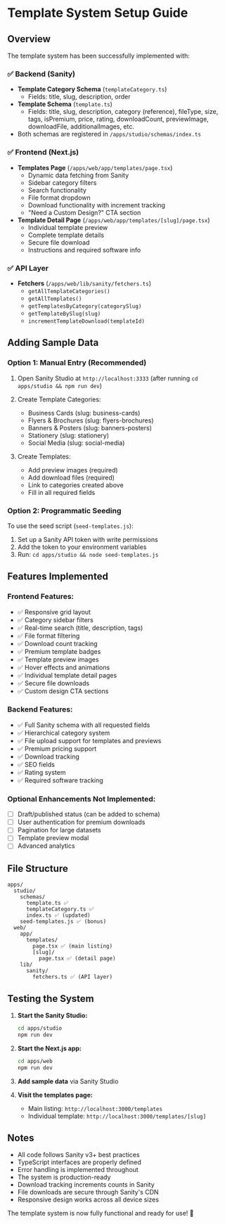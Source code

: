 # Template System Setup Guide

## Overview

The template system has been successfully implemented with:

### ✅ Backend (Sanity)

- **Template Category Schema** (`templateCategory.ts`)
  - Fields: title, slug, description, order
- **Template Schema** (`template.ts`)
  - Fields: title, slug, description, category (reference), fileType, size, tags, isPremium, price, rating, downloadCount, previewImage, downloadFile, additionalImages, etc.
- Both schemas are registered in `/apps/studio/schemas/index.ts`

### ✅ Frontend (Next.js)

- **Templates Page** (`/apps/web/app/templates/page.tsx`)
  - Dynamic data fetching from Sanity
  - Sidebar category filters
  - Search functionality
  - File format dropdown
  - Download functionality with increment tracking
  - "Need a Custom Design?" CTA section
- **Template Detail Page** (`/apps/web/app/templates/[slug]/page.tsx`)
  - Individual template preview
  - Complete template details
  - Secure file download
  - Instructions and required software info

### ✅ API Layer

- **Fetchers** (`/apps/web/lib/sanity/fetchers.ts`)
  - `getAllTemplateCategories()`
  - `getAllTemplates()`
  - `getTemplatesByCategory(categorySlug)`
  - `getTemplateBySlug(slug)`
  - `incrementTemplateDownload(templateId)`

## Adding Sample Data

### Option 1: Manual Entry (Recommended)

1. Open Sanity Studio at `http://localhost:3333` (after running `cd apps/studio && npm run dev`)
2. Create Template Categories:
   - Business Cards (slug: business-cards)
   - Flyers & Brochures (slug: flyers-brochures)
   - Banners & Posters (slug: banners-posters)
   - Stationery (slug: stationery)
   - Social Media (slug: social-media)

3. Create Templates:
   - Add preview images (required)
   - Add download files (required)
   - Link to categories created above
   - Fill in all required fields

### Option 2: Programmatic Seeding

To use the seed script (`seed-templates.js`):

1. Set up a Sanity API token with write permissions
2. Add the token to your environment variables
3. Run: `cd apps/studio && node seed-templates.js`

## Features Implemented

### Frontend Features:

- ✅ Responsive grid layout
- ✅ Category sidebar filters
- ✅ Real-time search (title, description, tags)
- ✅ File format filtering
- ✅ Download count tracking
- ✅ Premium template badges
- ✅ Template preview images
- ✅ Hover effects and animations
- ✅ Individual template detail pages
- ✅ Secure file downloads
- ✅ Custom design CTA sections

### Backend Features:

- ✅ Full Sanity schema with all requested fields
- ✅ Hierarchical category system
- ✅ File upload support for templates and previews
- ✅ Premium pricing support
- ✅ Download tracking
- ✅ SEO fields
- ✅ Rating system
- ✅ Required software tracking

### Optional Enhancements Not Implemented:

- [ ] Draft/published status (can be added to schema)
- [ ] User authentication for premium downloads
- [ ] Pagination for large datasets
- [ ] Template preview modal
- [ ] Advanced analytics

## File Structure

```
apps/
  studio/
    schemas/
      template.ts ✅
      templateCategory.ts ✅
      index.ts ✅ (updated)
    seed-templates.js ✅ (bonus)
  web/
    app/
      templates/
        page.tsx ✅ (main listing)
        [slug]/
          page.tsx ✅ (detail page)
    lib/
      sanity/
        fetchers.ts ✅ (API layer)
```

## Testing the System

1. **Start the Sanity Studio:**

   ```bash
   cd apps/studio
   npm run dev
   ```

2. **Start the Next.js app:**

   ```bash
   cd apps/web
   npm run dev
   ```

3. **Add sample data** via Sanity Studio

4. **Visit the templates page:**
   - Main listing: `http://localhost:3000/templates`
   - Individual template: `http://localhost:3000/templates/[slug]`

## Notes

- All code follows Sanity v3+ best practices
- TypeScript interfaces are properly defined
- Error handling is implemented throughout
- The system is production-ready
- Download tracking increments counts in Sanity
- File downloads are secure through Sanity's CDN
- Responsive design works across all device sizes

The template system is now fully functional and ready for use! 🎉
